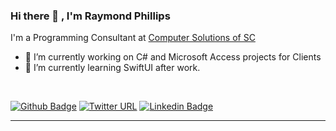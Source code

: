 ### Hi there 👋 , I'm Raymond Phillips

I'm a Programming Consultant at [Computer Solutions of SC](http://www.computersolutionssc.com/)

- 🔭 I’m currently working on C# and Microsoft Access projects for Clients
- 🌱 I’m currently learning SwiftUI after work.

<br>

[![Github Badge](https://img.shields.io/badge/-Github-000?style=flat-square&logo=Github&logoColor=white&link=https://github.com/eyeonpower)](https://github.com/eyeonpower)
[![Twitter URL](https://img.shields.io/twitter/url?style=social&url=https%3A%2F%2Ftwitter.com%2Feyeonpower)](https://twitter.com/eyeonpower)
[![Linkedin Badge](https://img.shields.io/badge/-LinkedIn-blue?style=flat-square&logo=Linkedin&logoColor=white&link=https://www.linkedin.com/in/raymondlphillips/)](https://www.linkedin.com/in/raymondlphillips/)

<hr>

<!--
**eyeonpower/eyeonpower** is a ✨ _special_ ✨ repository because its `README.md` (this file) appears on your GitHub profile.

Here are some ideas to get you started:

- 🔭 I’m currently working on ...
- 🌱 I’m currently learning ...
- 👯 I’m looking to collaborate on ...
- 🤔 I’m looking for help with ...
- 💬 Ask me about ...
- 📫 How to reach me: ...
- 😄 Pronouns: ...
- ⚡ Fun fact: ...
-->

